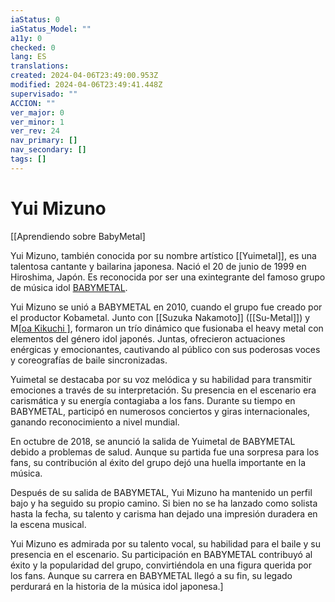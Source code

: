 ```yaml
---
iaStatus: 0
iaStatus_Model: ""
a11y: 0
checked: 0
lang: ES
translations: 
created: 2024-04-06T23:49:00.953Z
modified: 2024-04-06T23:49:41.448Z
supervisado: ""
ACCION: ""
ver_major: 0
ver_minor: 1
ver_rev: 24
nav_primary: []
nav_secondary: []
tags: []
---
```

# Yui Mizuno

[[Aprendiendo sobre BabyMetal]

Yui Mizuno, también conocida por su nombre artístico [[Yuimetal]], es una talentosa cantante y bailarina japonesa. Nació el 20 de junio de 1999 en Hiroshima, Japón. Es reconocida por ser una exintegrante del famoso grupo de música idol [BABYMETAL]().

Yui Mizuno se unió a BABYMETAL en 2010, cuando el grupo fue creado por el productor Kobametal. Junto con [[Suzuka Nakamoto]] ([[Su-Metal]]) y M[[oa Kikuchi ]]([[Moametal]]), formaron un trío dinámico que fusionaba el heavy metal con elementos del género idol japonés. Juntas, ofrecieron actuaciones enérgicas y emocionantes, cautivando al público con sus poderosas voces y coreografías de baile sincronizadas.

Yuimetal se destacaba por su voz melódica y su habilidad para transmitir emociones a través de su interpretación. Su presencia en el escenario era carismática y su energía contagiaba a los fans. Durante su tiempo en BABYMETAL, participó en numerosos conciertos y giras internacionales, ganando reconocimiento a nivel mundial.

En octubre de 2018, se anunció la salida de Yuimetal de BABYMETAL debido a problemas de salud. Aunque su partida fue una sorpresa para los fans, su contribución al éxito del grupo dejó una huella importante en la música.

Después de su salida de BABYMETAL, Yui Mizuno ha mantenido un perfil bajo y ha seguido su propio camino. Si bien no se ha lanzado como solista hasta la fecha, su talento y carisma han dejado una impresión duradera en la escena musical.

Yui Mizuno es admirada por su talento vocal, su habilidad para el baile y su presencia en el escenario. Su participación en BABYMETAL contribuyó al éxito y la popularidad del grupo, convirtiéndola en una figura querida por los fans. Aunque su carrera en BABYMETAL llegó a su fin, su legado perdurará en la historia de la música idol japonesa.]
